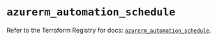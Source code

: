 # `azurerm_automation_schedule`

Refer to the Terraform Registry for docs: [`azurerm_automation_schedule`](https://registry.terraform.io/providers/hashicorp/azurerm/3.105.0/docs/resources/automation_schedule).

